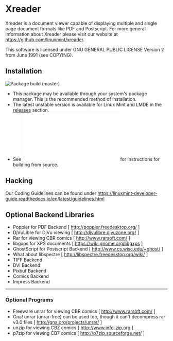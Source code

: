 # Xreader
Xreader is a document viewer capable of displaying multiple and single page
document formats like PDF and Postscript. For more general information about
Xreader please visit our website at https://github.com/linuxmint/xreader.

This software is licensed under GNU GENERAL PUBLIC LICENSE Version 2 from June
1991 (see COPYING).

## Installation

![Package build (master)](https://github.com/linuxmint/xreader/actions/workflows/build.yml/badge.svg)
- This package may be available through your system's package manager. This is the recommended method of installation.
- The latest unstable version is available for Linux Mint and LMDE in the [releases](https://github.com/linuxmint/xreader/releases) section.
- See ![INSTALL](INSTALL.md) for instructions for building from source.

## Hacking

Our Coding Guidelines can be found under
https://linuxmint-developer-guide.readthedocs.io/en/latest/guidelines.html


## Optional Backend Libraries

- Poppler for PDF Backend [ http://poppler.freedesktop.org/ ]
- DjVuLibre for DjVu viewing [ http://djvulibre.djvuzone.org/ ]
- Rar for viewing CBR comics [ http://www.rarsoft.com/ ]
- libgxps for XPS documents [ https://wiki.gnome.org/libgxps ]
- GhostScript for Postscript Backend [ http://www.cs.wisc.edu/~ghost/ ]
- What about libspectre [ http://libspectre.freedesktop.org/wiki/ ]
- TIFF Backend
- DVI Backend
- Pixbuf Backend
- Comics Backend
- Impress Backend

-----
### Optional Programs
- Freeware unrar for viewing CBR comics [ http://www.rarsoft.com/ ]
- Gna! unrar (unrar-free) can be used too, though it can't decompress rar v3.0
  files [ http://gna.org/projects/unrar/ ]
- unzip for viewing CBZ comics [ http://www.info-zip.org ]
- p7zip for viewing CB7 comics [ http://p7zip.sourceforge.net/ ]
